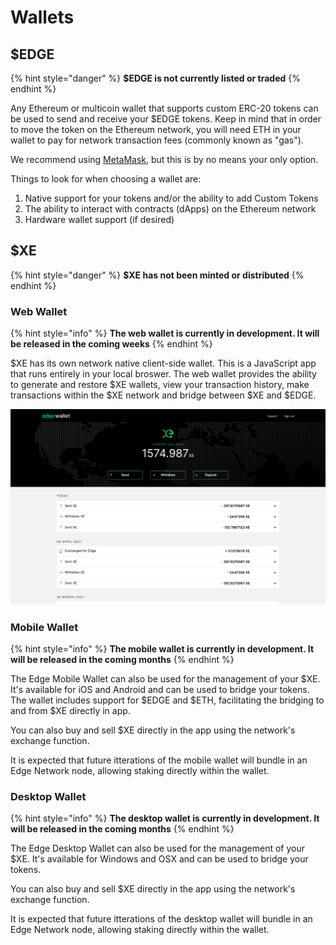 # Wallets

## $EDGE

{% hint style="danger" %}
**$EDGE is not currently listed or traded**
{% endhint %}

Any Ethereum or multicoin wallet that supports custom ERC-20 tokens can be used to send and receive your $EDGE tokens. Keep in mind that in order to move the token on the Ethereum network, you will need ETH in your wallet to pay for network transaction fees \(commonly known as "gas"\).

We recommend using [MetaMask](https://metamask.io/), but this is by no means your only option.

Things to look for when choosing a wallet are:

1. Native support for your tokens and/or the ability to add Custom Tokens
2. The ability to interact with contracts \(dApps\) on the Ethereum network
3. Hardware wallet support \(if desired\)

## $XE

{% hint style="danger" %}
**$XE has not been minted or distributed**
{% endhint %}

### Web Wallet

{% hint style="info" %}
**The web wallet is currently in development. It will be released in the coming weeks**
{% endhint %}

$XE has its own network native client-side wallet. This is a JavaScript app that runs entirely in your local broswer. The web wallet provides the ability to generate and restore $XE wallets, view your transaction history, make transactions within the $XE network and bridge between $XE and $EDGE.

![](../.gitbook/assets/1-transactions-01-map%20%281%29%20%281%29.jpg)

### Mobile Wallet

{% hint style="info" %}
**The mobile wallet is currently in development. It will be released in the coming months**
{% endhint %}

The Edge Mobile Wallet can also be used for the management of your $XE. It's available for iOS and Android and can be used to bridge your tokens. The wallet includes support for $EDGE and $ETH, facilitating the bridging to and from $XE directly in app.

You can also buy and sell $XE directly in the app using the network's exchange function.

It is expected that future itterations of the mobile wallet will bundle in an Edge Network node, allowing staking directly within the wallet.

### Desktop Wallet

{% hint style="info" %}
**The desktop wallet is currently in development. It will be released in the coming months**
{% endhint %}

The Edge Desktop Wallet can also be used for the management of your $XE. It's available for Windows and OSX and can be used to bridge your tokens.

You can also buy and sell $XE directly in the app using the network's exchange function.

It is expected that future itterations of the desktop wallet will bundle in an Edge Network node, allowing staking directly within the wallet.

